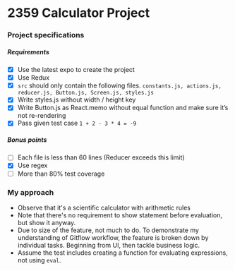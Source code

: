 # 2359 Calculator Project
### Project specifications
##### Requirements
- [x] Use the latest expo to create the project
- [x] Use Redux
- [x] `src` should only contain the following files. `constants.js, actions.js, reducer.js, Button.js, Screen.js, styles.js`
- [x] Write styles.js without width / height key
- [x] Write Button.js as React.memo without equal function and make sure it’s not re-rendering
- [x] Pass given test case `1 + 2 - 3 * 4 = -9`

##### Bonus points
- [ ] Each file is less than 60 lines (Reducer exceeds this limit)
- [x] Use regex
- [ ] More than 80% test coverage

### My approach
- Observe that it's a scientific calculator with arithmetic rules
- Note that there's no requirement to show statement before evaluation, but show it anyway.
- Due to size of the feature, not much to do. To demonstrate my understanding of Gitflow workflow, the feature is broken down by individual tasks. Beginning from UI, then tackle business logic.
- Assume the test includes creating a function for evaluating expressions, not using `eval`.
